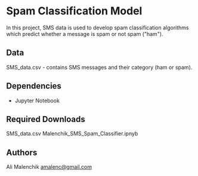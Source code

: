 # Spam Classification Model

In this project, SMS data is used to develop spam classification algorithms which predict whether a message is spam or not spam ("ham").

## Data
SMS_data.csv - contains SMS messages and their category (ham or spam).

## Dependencies

* Jupyter Notebook

## Required Downloads

SMS_data.csv
Malenchik_SMS_Spam_Classifier.ipnyb

## Authors

Ali Malenchik
amalenc@gmail.com
